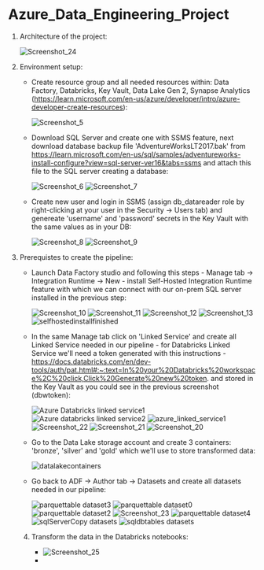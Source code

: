 # Azure_Data_Engineering_Project

1. Architecture of the project:

     ![Screenshot_24](https://github.com/Sztabers77/Azure_Data_Engineering_End_to_End_Project/assets/155321276/91a5a7c3-dec5-42ce-85ef-7ce532bfd245)


2. Environment setup:
   - Create resource group and all needed resources within: Data Factory, Databricks, Key Vault, Data Lake Gen 2, Synapse Analytics (https://learn.microsoft.com/en-us/azure/developer/intro/azure-developer-create-resources):

     ![Screenshot_5](https://github.com/Sztabers77/Azure_Data_Engineering_End_to_End_Project/assets/155321276/0f192f32-c6ca-4a5b-b1b1-e8dfcf4c1aae)

   - Download SQL Server and create one with SSMS feature, next download database backup file 'AdventureWorksLT2017.bak' from https://learn.microsoft.com/en-us/sql/samples/adventureworks-install-configure?view=sql-server-ver16&tabs=ssms and attach this file to the SQL server creating a database:
  
     ![Screenshot_6](https://github.com/Sztabers77/Azure_Data_Engineering_End_to_End_Project/assets/155321276/38549189-857c-4267-b8fb-a0646dd65fb9)
     ![Screenshot_7](https://github.com/Sztabers77/Azure_Data_Engineering_End_to_End_Project/assets/155321276/c4956e17-339b-40ce-8d61-b1534bb8baf8)

   - Create new user and login in SSMS (assign db_datareader role by right-clicking at your user in the Security -> Users tab) and genereate 'username' and 'password' secrets in the Key Vault with the same values as in your DB:

     ![Screenshot_8](https://github.com/Sztabers77/Azure_Data_Engineering_End_to_End_Project/assets/155321276/4b3a5005-138b-498c-a933-48b44340fd4e)
     ![Screenshot_9](https://github.com/Sztabers77/Azure_Data_Engineering_End_to_End_Project/assets/155321276/89ad67e6-1813-4120-9172-910ae487449e)

3. Prerequistes to create the pipeline:
   - Launch Data Factory studio and following this steps - Manage tab -> Integration Runtime -> New - install Self-Hosted Integration Runtime feature with which we can connect with our on-prem SQL server installed in the previous step:
  
     ![Screenshot_10](https://github.com/Sztabers77/Azure_Data_Engineering_End_to_End_Project/assets/155321276/51095d3d-d4b4-41f7-955e-b6133e4ebdb2)
     ![Screenshot_11](https://github.com/Sztabers77/Azure_Data_Engineering_End_to_End_Project/assets/155321276/f5ab15a2-630f-49db-92bc-718d4e1fdf60)
     ![Screenshot_12](https://github.com/Sztabers77/Azure_Data_Engineering_End_to_End_Project/assets/155321276/9726c63a-96dc-4bbe-9ee9-62dda3fa2532)
     ![Screenshot_13](https://github.com/Sztabers77/Azure_Data_Engineering_End_to_End_Project/assets/155321276/2d4e2cdd-d706-4f8c-a54f-d4d9f835e9b0)
     ![selfhostedinstallfinished](https://github.com/Sztabers77/Azure_Data_Engineering_End_to_End_Project/assets/155321276/9e60328e-276d-4944-8675-8c8415467fa9)


   - In the same Manage tab click on 'Linked Service' and create all Linked Service needed in our pipeline - for Databricks Linked Service we'll need a token generated with this instructions - https://docs.databricks.com/en/dev-tools/auth/pat.html#:~:text=In%20your%20Databricks%20workspace%2C%20click,Click%20Generate%20new%20token. and stored in the Key Vault as you could see in the previous screenshot (dbwtoken):
  
     ![Azure Databricks linked service1](https://github.com/Sztabers77/Azure_Data_Engineering_End_to_End_Project/assets/155321276/16ec2f81-8e1d-4011-89e0-63183dd818ac)
     ![Azure databricks linked service2](https://github.com/Sztabers77/Azure_Data_Engineering_End_to_End_Project/assets/155321276/c90e4455-d639-40e8-ba2b-61a41273806f)
     ![azure_linked_service1](https://github.com/Sztabers77/Azure_Data_Engineering_End_to_End_Project/assets/155321276/d49a827e-582c-490a-9e54-fd646b317443)
     ![Screenshot_22](https://github.com/Sztabers77/Azure_Data_Engineering_End_to_End_Project/assets/155321276/fff6c586-a008-4b16-a1d8-6c22637ebe7f)
     ![Screenshot_21](https://github.com/Sztabers77/Azure_Data_Engineering_End_to_End_Project/assets/155321276/19728d90-70f9-46ec-8117-bcf29ba823ee)
     ![Screenshot_20](https://github.com/Sztabers77/Azure_Data_Engineering_End_to_End_Project/assets/155321276/e18f9989-241e-496d-96e3-0e8d093ebef4)

   - Go to the Data Lake storage account and create 3 containers: 'bronze', 'silver' and 'gold' which we'll use to store transformed data:

     ![datalakecontainers](https://github.com/Sztabers77/Azure_Data_Engineering_End_to_End_Project/assets/155321276/f6027229-7733-4ed8-8bee-89d67122c531)

   - Go back to ADF -> Author tab -> Datasets and create all datasets needed in our pipeline:

     ![parquettable dataset3](https://github.com/Sztabers77/Azure_Data_Engineering_End_to_End_Project/assets/155321276/b400be29-5059-4e16-b1f6-421155b57cfa)
     ![parquettable dataset0](https://github.com/Sztabers77/Azure_Data_Engineering_End_to_End_Project/assets/155321276/8adc3e6a-b41b-49ea-a103-0533a4701f98)
     ![parquettable dataset2](https://github.com/Sztabers77/Azure_Data_Engineering_End_to_End_Project/assets/155321276/bda6fb85-66dd-4804-a28b-f12d9cafc882)
     ![Screenshot_23](https://github.com/Sztabers77/Azure_Data_Engineering_End_to_End_Project/assets/155321276/4d253fe1-d047-498b-87ee-d9281eda6b7d)
     ![parquettable dataset4](https://github.com/Sztabers77/Azure_Data_Engineering_End_to_End_Project/assets/155321276/1386dfce-b99d-4b43-92c6-ece5819c960f)
     ![sqlServerCopy datasets](https://github.com/Sztabers77/Azure_Data_Engineering_End_to_End_Project/assets/155321276/551b6e79-8599-4cf9-a0f9-4cf76b063e07)
     ![sqldbtables datasets](https://github.com/Sztabers77/Azure_Data_Engineering_End_to_End_Project/assets/155321276/9596b13a-4d11-4ec8-ab4c-64c1ba4f56c9)

   4. Transform the data in the Databricks notebooks:

      - ![Screenshot_25](https://github.com/Sztabers77/Azure_Data_Engineering_End_to_End_Project/assets/155321276/7a178fdb-d681-42d8-b355-102b48e3800b)
      - 













     



     


  



      
     



     

  
     





